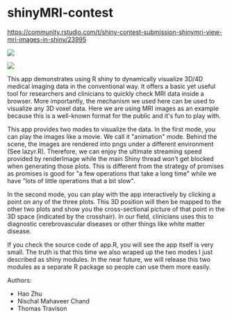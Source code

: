 # shinyMRI-contest
https://community.rstudio.com/t/shiny-contest-submission-shinymri-view-mri-images-in-shiny/23995

![](https://community.rstudio.com/uploads/default/optimized/2X/9/9ae6cecde050278c43a0423ec4dd64260756394c_2_690x366.gif)

![](https://community.rstudio.com/uploads/default/optimized/2X/6/6040cf7208bac035be04f4d6e7bfd723073460e9_2_690x444.gif)

This app demonstrates using R shiny to dynamically visualize 3D/4D medical imaging data in the conventional way. It offers a basic yet useful tool for researchers and clinicians to quickly check MRI data inside a browser. More importantly, the mechanism we used here can be used to visualize any 3D voxel data. Here we are using MRI images as an example because this is a well-known format for the public and it's fun to play with.

This app provides two modes to visualize the data. In the first mode, you can play the images like a movie. We call it "animation" mode. Behind the scene, the images are rendered into pngs under a different environment (See lazyr.R). Therefore, we can enjoy the ultimate streaming speed provided by renderImage while the main Shiny thread won't get blocked when generating those plots. This is different from the strategy of promises as promises is good for "a few operations that take a long time" while we have "lots of little operations that a bit slow".

In the second mode, you can play with the app interactively by clicking a point on any of the three plots. This 3D position will then be mapped to the other two plots and show you the cross-sectional picture of that point in the 3D space (indicated by the crosshair). In our field, clinicians uses this to diagnostic cerebrovascular diseases or other things like white matter disease.

If you check the source code of app.R, you will see the app itself is very small. The truth is that this time we also wraped up the two modes I just described as shiny modules. In the near future, we will release this two modules as a separate R package so people can use them more easily.

Authors:
- Hao Zhu
- Nischal Mahaveer Chand
- Thomas Travison

